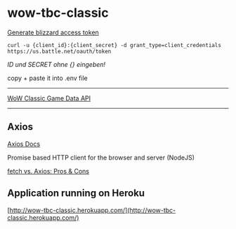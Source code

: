 # wow-tbc-classic

[Generate blizzard access token](https://develop.battle.net/documentation/guides/using-oauth/client-credentials-flow)

`curl -u {client_id}:{client_secret} -d grant_type=client_credentials https://us.battle.net/oauth/token`

*ID und SECRET ohne {} eingeben!*

copy + paste it into .env file

---

[WoW Classic Game Data API](https://develop.battle.net/documentation/world-of-warcraft-classic/game-data-apis)

---

## Axios

[Axios Docs](https://axios-http.com/docs/intro)

Promise based HTTP client for the browser and server (NodeJS)

[fetch vs. Axios: Pros & Cons](https://www.atecna.ca/blog/fetch-vs-axios/)

## Application running on Heroku
[http://wow-tbc-classic.herokuapp.com/](http://wow-tbc-classic.herokuapp.com/)